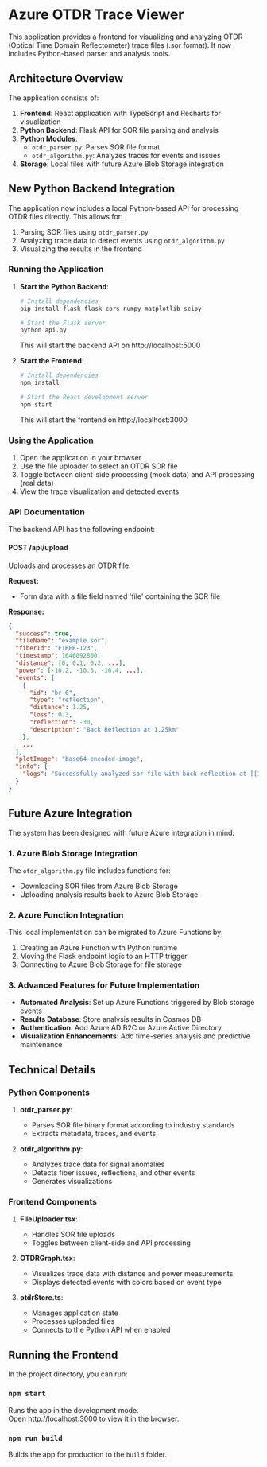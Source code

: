 # Azure OTDR Trace Viewer

This application provides a frontend for visualizing and analyzing OTDR (Optical Time Domain Reflectometer) trace files (.sor format). It now includes Python-based parser and analysis tools.

## Architecture Overview

The application consists of:

1. **Frontend**: React application with TypeScript and Recharts for visualization
2. **Python Backend**: Flask API for SOR file parsing and analysis
3. **Python Modules**: 
   - `otdr_parser.py`: Parses SOR file format
   - `otdr_algorithm.py`: Analyzes traces for events and issues
4. **Storage**: Local files with future Azure Blob Storage integration

## New Python Backend Integration

The application now includes a local Python-based API for processing OTDR files directly. This allows for:

1. Parsing SOR files using `otdr_parser.py`
2. Analyzing trace data to detect events using `otdr_algorithm.py`
3. Visualizing the results in the frontend

### Running the Application

1. **Start the Python Backend**:
   ```bash
   # Install dependencies
   pip install flask flask-cors numpy matplotlib scipy

   # Start the Flask server
   python api.py
   ```
   This will start the backend API on http://localhost:5000

2. **Start the Frontend**:
   ```bash
   # Install dependencies
   npm install

   # Start the React development server
   npm start
   ```
   This will start the frontend on http://localhost:3000

### Using the Application

1. Open the application in your browser
2. Use the file uploader to select an OTDR SOR file
3. Toggle between client-side processing (mock data) and API processing (real data)
4. View the trace visualization and detected events

### API Documentation

The backend API has the following endpoint:

#### POST /api/upload

Uploads and processes an OTDR file.

**Request:**
- Form data with a file field named 'file' containing the SOR file

**Response:**
```json
{
  "success": true,
  "fileName": "example.sor",
  "fiberId": "FIBER-123",
  "timestamp": 1646092800,
  "distance": [0, 0.1, 0.2, ...],
  "power": [-10.2, -10.3, -10.4, ...],
  "events": [
    {
      "id": "br-0",
      "type": "reflection",
      "distance": 1.25,
      "loss": 0.3,
      "reflection": -30,
      "description": "Back Reflection at 1.25km"
    },
    ...
  ],
  "plotImage": "base64-encoded-image",
  "info": {
    "logs": "Successfully analyzed sor file with back reflection at [[100, 120]] and fiber issues at [[200, 220], [300, 320]]"
  }
}
```

## Future Azure Integration

The system has been designed with future Azure integration in mind:

### 1. Azure Blob Storage Integration

The `otdr_algorithm.py` file includes functions for:
- Downloading SOR files from Azure Blob Storage
- Uploading analysis results back to Azure Blob Storage

### 2. Azure Function Integration

This local implementation can be migrated to Azure Functions by:
1. Creating an Azure Function with Python runtime
2. Moving the Flask endpoint logic to an HTTP trigger
3. Connecting to Azure Blob Storage for file storage

### 3. Advanced Features for Future Implementation

- **Automated Analysis**: Set up Azure Functions triggered by Blob storage events
- **Results Database**: Store analysis results in Cosmos DB
- **Authentication**: Add Azure AD B2C or Azure Active Directory
- **Visualization Enhancements**: Add time-series analysis and predictive maintenance

## Technical Details

### Python Components

1. **otdr_parser.py**:
   - Parses SOR file binary format according to industry standards
   - Extracts metadata, traces, and events

2. **otdr_algorithm.py**:
   - Analyzes trace data for signal anomalies
   - Detects fiber issues, reflections, and other events
   - Generates visualizations

### Frontend Components

1. **FileUploader.tsx**:
   - Handles SOR file uploads
   - Toggles between client-side and API processing

2. **OTDRGraph.tsx**:
   - Visualizes trace data with distance and power measurements
   - Displays detected events with colors based on event type

3. **otdrStore.ts**:
   - Manages application state
   - Processes uploaded files
   - Connects to the Python API when enabled

## Running the Frontend

In the project directory, you can run:

### `npm start`

Runs the app in the development mode.\
Open [http://localhost:3000](http://localhost:3000) to view it in the browser.

### `npm run build`

Builds the app for production to the `build` folder.